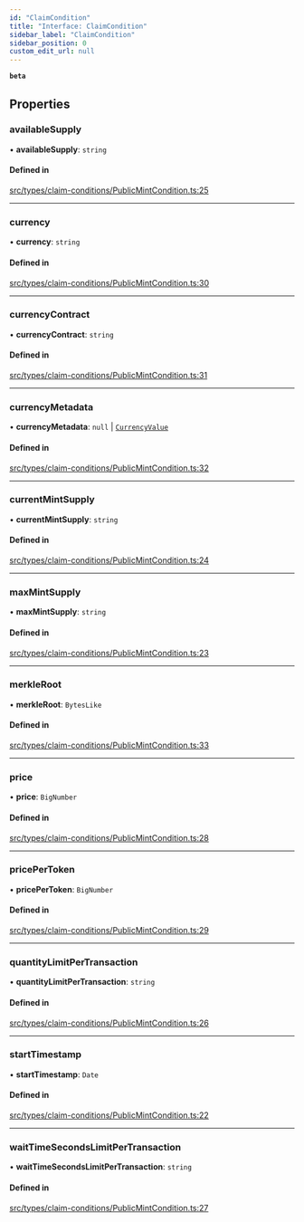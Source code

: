 ```yaml
---
id: "ClaimCondition"
title: "Interface: ClaimCondition"
sidebar_label: "ClaimCondition"
sidebar_position: 0
custom_edit_url: null
---
```


**`beta`**

## Properties

### availableSupply

• **availableSupply**: `string`

#### Defined in

[src/types/claim-conditions/PublicMintCondition.ts:25](https://github.com/PrasoonPratham/nftlabs-sdk-ts/blob/3077f6d/src/types/claim-conditions/PublicMintCondition.ts#L25)

---

### currency

• **currency**: `string`

#### Defined in

[src/types/claim-conditions/PublicMintCondition.ts:30](https://github.com/PrasoonPratham/nftlabs-sdk-ts/blob/3077f6d/src/types/claim-conditions/PublicMintCondition.ts#L30)

---

### currencyContract

• **currencyContract**: `string`

#### Defined in

[src/types/claim-conditions/PublicMintCondition.ts:31](https://github.com/PrasoonPratham/nftlabs-sdk-ts/blob/3077f6d/src/types/claim-conditions/PublicMintCondition.ts#L31)

---

### currencyMetadata

• **currencyMetadata**: `null` \| [`CurrencyValue`](CurrencyValue)

#### Defined in

[src/types/claim-conditions/PublicMintCondition.ts:32](https://github.com/PrasoonPratham/nftlabs-sdk-ts/blob/3077f6d/src/types/claim-conditions/PublicMintCondition.ts#L32)

---

### currentMintSupply

• **currentMintSupply**: `string`

#### Defined in

[src/types/claim-conditions/PublicMintCondition.ts:24](https://github.com/PrasoonPratham/nftlabs-sdk-ts/blob/3077f6d/src/types/claim-conditions/PublicMintCondition.ts#L24)

---

### maxMintSupply

• **maxMintSupply**: `string`

#### Defined in

[src/types/claim-conditions/PublicMintCondition.ts:23](https://github.com/PrasoonPratham/nftlabs-sdk-ts/blob/3077f6d/src/types/claim-conditions/PublicMintCondition.ts#L23)

---

### merkleRoot

• **merkleRoot**: `BytesLike`

#### Defined in

[src/types/claim-conditions/PublicMintCondition.ts:33](https://github.com/PrasoonPratham/nftlabs-sdk-ts/blob/3077f6d/src/types/claim-conditions/PublicMintCondition.ts#L33)

---

### price

• **price**: `BigNumber`

#### Defined in

[src/types/claim-conditions/PublicMintCondition.ts:28](https://github.com/PrasoonPratham/nftlabs-sdk-ts/blob/3077f6d/src/types/claim-conditions/PublicMintCondition.ts#L28)

---

### pricePerToken

• **pricePerToken**: `BigNumber`

#### Defined in

[src/types/claim-conditions/PublicMintCondition.ts:29](https://github.com/PrasoonPratham/nftlabs-sdk-ts/blob/3077f6d/src/types/claim-conditions/PublicMintCondition.ts#L29)

---

### quantityLimitPerTransaction

• **quantityLimitPerTransaction**: `string`

#### Defined in

[src/types/claim-conditions/PublicMintCondition.ts:26](https://github.com/PrasoonPratham/nftlabs-sdk-ts/blob/3077f6d/src/types/claim-conditions/PublicMintCondition.ts#L26)

---

### startTimestamp

• **startTimestamp**: `Date`

#### Defined in

[src/types/claim-conditions/PublicMintCondition.ts:22](https://github.com/PrasoonPratham/nftlabs-sdk-ts/blob/3077f6d/src/types/claim-conditions/PublicMintCondition.ts#L22)

---

### waitTimeSecondsLimitPerTransaction

• **waitTimeSecondsLimitPerTransaction**: `string`

#### Defined in

[src/types/claim-conditions/PublicMintCondition.ts:27](https://github.com/PrasoonPratham/nftlabs-sdk-ts/blob/3077f6d/src/types/claim-conditions/PublicMintCondition.ts#L27)
